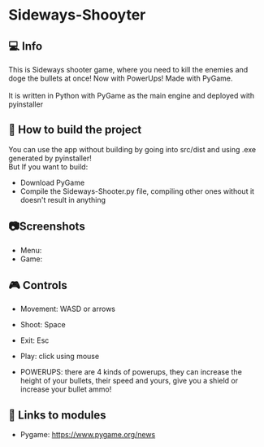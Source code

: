 # Sideways-Shooyter
## :computer: Info
This is Sideways shooter game, where you need to kill the enemies and doge the bullets at once! Now with PowerUps! Made with PyGame.<br><br>
It is written in Python with PyGame as the main engine and deployed with pyinstaller<br>

## :hammer: How to build the project
You can use the app without building by going into src/dist and using .exe generated by pyinstaller!<br>
But If you want to build:
- Download PyGame
- Compile the Sideways-Shooter.py file, compiling other ones without it doesn't result in anything

## :camera:Screenshots
- Menu:<br>
- Game:<br>

## :video_game: Controls
- Movement: WASD or arrows
- Shoot: Space
- Exit: Esc
- Play: click using mouse

- POWERUPS: there are 4 kinds of powerups, they can increase the height of your bullets, their speed and yours, give you a shield or increase your bullet ammo!

## :page_facing_up: Links to modules
- Pygame: https://www.pygame.org/news